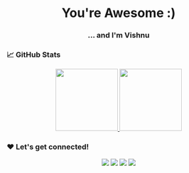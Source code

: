 <h1 align="center">You're Awesome :)</h1>

<h3 align="center">... and I'm Vishnu</h3>

### 📈 GitHub Stats

<p align="center">
<a href="https://github.com/VishnuSanal">
 <img height="140px" src="https://github-readme-stats-eight-theta.vercel.app/api?username=VishnuSanal&show_icons=true&theme=tokyonight&include_all_commits=true&count_private=true"/>
 <img height="140px" src="https://github-readme-stats-eight-theta.vercel.app/api/top-langs/?username=VishnuSanal&layout=compact&langs_count=8&theme=tokyonight"/>
</a>
</p>

### ❤ Let's get connected!

<p align="center">
<a href="https://www.linkedin.com/in/vishnu-sanal-t"><img src="https://img.shields.io/badge/-Vishnu%20Sanal%20T-blue?style=flat&logo=Linkedin&logoColor=white"/></a>
<a href="https://play.google.com/store/apps/dev?id=5733306165707047154"><img src="https://img.shields.io/badge/-Developer%20Page-red?style=flat&logo=GooglePlay&logoColor=white"/></a>
<a href="https://stackoverflow.com/users/9652621"><img src="https://img.shields.io/badge/-Stack%20Overflow-FFA65E?style=flat&logo=StackOverflow&logoColor=white"/></a>
<a href="https://dev.to/vishnusanal"><img src="https://img.shields.io/badge/-Dev%20To-black?style=flat&logo=DevDotTo&logoColor=white"/></a>
 
</p>
